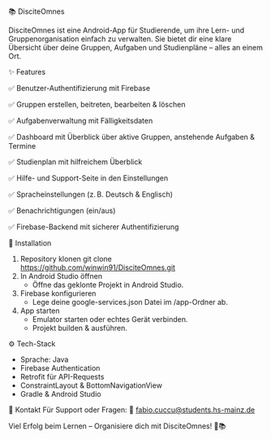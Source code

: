 📚 DisciteOmnes

DisciteOmnes ist eine Android-App für Studierende, um ihre Lern- und Gruppenorganisation einfach zu verwalten. Sie bietet dir eine klare Übersicht über deine Gruppen, Aufgaben und Studienpläne – alles an einem Ort.




✨ Features

✅ Benutzer-Authentifizierung mit Firebase

✅ Gruppen erstellen, beitreten, bearbeiten & löschen

✅ Aufgabenverwaltung mit Fälligkeitsdaten

✅ Dashboard mit Überblick über aktive Gruppen, anstehende Aufgaben & Termine

✅ Studienplan mit hilfreichem Überblick

✅ Hilfe- und Support-Seite in den Einstellungen

✅ Spracheinstellungen (z. B. Deutsch & Englisch)

✅ Benachrichtigungen (ein/aus)

✅ Firebase-Backend mit sicherer Authentifizierung




📲 Installation
1. Repository klonen
   git clone https://github.com/winwin91/DisciteOmnes.git
2. In Android Studio öffnen
   - Öffne das geklonte Projekt in Android Studio.
3. Firebase konfigurieren
   - Lege deine google-services.json Datei im /app-Ordner ab.
4. App starten
   - Emulator starten oder echtes Gerät verbinden.
   - Projekt builden & ausführen.


  
     
⚙️ Tech-Stack
- Sprache: Java
- Firebase Authentication
- Retrofit für API-Requests
- ConstraintLayout & BottomNavigationView
- Gradle & Android Studio



    
📧 Kontakt
Für Support oder Fragen:
📧 fabio.cuccu@students.hs-mainz.de


Viel Erfolg beim Lernen – Organisiere dich mit DisciteOmnes! 🚀📚
